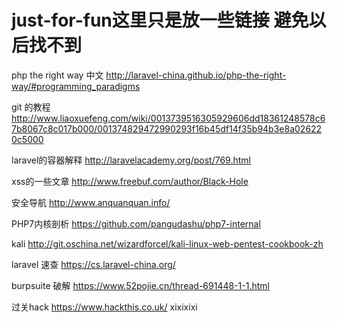 # just-for-fun这里只是放一些链接 避免以后找不到
php the right way 中文 http://laravel-china.github.io/php-the-right-way/#programming_paradigms

git 的教程 http://www.liaoxuefeng.com/wiki/0013739516305929606dd18361248578c67b8067c8c017b000/001374829472990293f16b45df14f35b94b3e8a026220c5000

laravel的容器解释 http://laravelacademy.org/post/769.html


xss的一些文章 http://www.freebuf.com/author/Black-Hole

安全导航 http://www.anquanquan.info/

PHP7内核剖析 https://github.com/pangudashu/php7-internal

kali http://git.oschina.net/wizardforcel/kali-linux-web-pentest-cookbook-zh

laravel 速查   https://cs.laravel-china.org/

burpsuite 破解  https://www.52pojie.cn/thread-691448-1-1.html

过关hack https://www.hackthis.co.uk/
xixixixi
